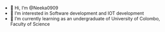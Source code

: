 - 👋 Hi, I’m @Neeka0909
- 👀 I’m interested in Software development and IOT development 
- 🌱 I’m currently learning as an undergraduate of University of Colombo, Faculty of Science




